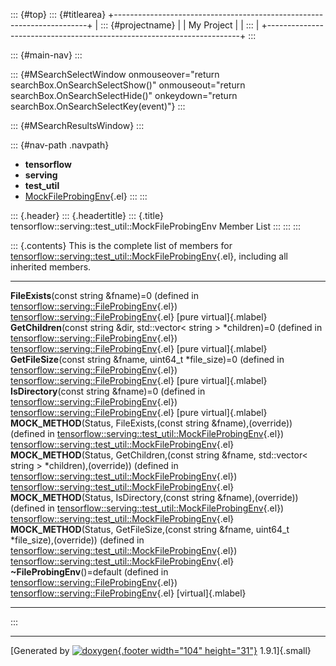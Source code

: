 ::: {#top}
::: {#titlearea}
+-----------------------------------------------------------------------+
| ::: {#projectname}                                                    |
| My Project                                                            |
| :::                                                                   |
+-----------------------------------------------------------------------+
:::

::: {#main-nav}
:::

::: {#MSearchSelectWindow onmouseover="return searchBox.OnSearchSelectShow()" onmouseout="return searchBox.OnSearchSelectHide()" onkeydown="return searchBox.OnSearchSelectKey(event)"}
:::

::: {#MSearchResultsWindow}
:::

::: {#nav-path .navpath}
-   **tensorflow**
-   **serving**
-   **test\_util**
-   [MockFileProbingEnv](classtensorflow_1_1serving_1_1test__util_1_1MockFileProbingEnv.html){.el}
:::
:::

::: {.header}
::: {.headertitle}
::: {.title}
tensorflow::serving::test\_util::MockFileProbingEnv Member List
:::
:::
:::

::: {.contents}
This is the complete list of members for
[tensorflow::serving::test\_util::MockFileProbingEnv](classtensorflow_1_1serving_1_1test__util_1_1MockFileProbingEnv.html){.el},
including all inherited members.

  --------------------------------------------------------------------------------------------------------------------------------------------------------------------------------------------------------------------------------------------------------- --------------------------------------------------------------------------------------------------------------------------------- -------------------------
  **FileExists**(const string &fname)=0 (defined in [tensorflow::serving::FileProbingEnv](classtensorflow_1_1serving_1_1FileProbingEnv.html){.el})                                                                                                          [tensorflow::serving::FileProbingEnv](classtensorflow_1_1serving_1_1FileProbingEnv.html){.el}                                     [pure virtual]{.mlabel}
  **GetChildren**(const string &dir, std::vector\< string \> \*children)=0 (defined in [tensorflow::serving::FileProbingEnv](classtensorflow_1_1serving_1_1FileProbingEnv.html){.el})                                                                       [tensorflow::serving::FileProbingEnv](classtensorflow_1_1serving_1_1FileProbingEnv.html){.el}                                     [pure virtual]{.mlabel}
  **GetFileSize**(const string &fname, uint64\_t \*file\_size)=0 (defined in [tensorflow::serving::FileProbingEnv](classtensorflow_1_1serving_1_1FileProbingEnv.html){.el})                                                                                 [tensorflow::serving::FileProbingEnv](classtensorflow_1_1serving_1_1FileProbingEnv.html){.el}                                     [pure virtual]{.mlabel}
  **IsDirectory**(const string &fname)=0 (defined in [tensorflow::serving::FileProbingEnv](classtensorflow_1_1serving_1_1FileProbingEnv.html){.el})                                                                                                         [tensorflow::serving::FileProbingEnv](classtensorflow_1_1serving_1_1FileProbingEnv.html){.el}                                     [pure virtual]{.mlabel}
  **MOCK\_METHOD**(Status, FileExists,(const string &fname),(override)) (defined in [tensorflow::serving::test\_util::MockFileProbingEnv](classtensorflow_1_1serving_1_1test__util_1_1MockFileProbingEnv.html){.el})                                        [tensorflow::serving::test\_util::MockFileProbingEnv](classtensorflow_1_1serving_1_1test__util_1_1MockFileProbingEnv.html){.el}   
  **MOCK\_METHOD**(Status, GetChildren,(const string &fname, std::vector\< string \> \*children),(override)) (defined in [tensorflow::serving::test\_util::MockFileProbingEnv](classtensorflow_1_1serving_1_1test__util_1_1MockFileProbingEnv.html){.el})   [tensorflow::serving::test\_util::MockFileProbingEnv](classtensorflow_1_1serving_1_1test__util_1_1MockFileProbingEnv.html){.el}   
  **MOCK\_METHOD**(Status, IsDirectory,(const string &fname),(override)) (defined in [tensorflow::serving::test\_util::MockFileProbingEnv](classtensorflow_1_1serving_1_1test__util_1_1MockFileProbingEnv.html){.el})                                       [tensorflow::serving::test\_util::MockFileProbingEnv](classtensorflow_1_1serving_1_1test__util_1_1MockFileProbingEnv.html){.el}   
  **MOCK\_METHOD**(Status, GetFileSize,(const string &fname, uint64\_t \*file\_size),(override)) (defined in [tensorflow::serving::test\_util::MockFileProbingEnv](classtensorflow_1_1serving_1_1test__util_1_1MockFileProbingEnv.html){.el})               [tensorflow::serving::test\_util::MockFileProbingEnv](classtensorflow_1_1serving_1_1test__util_1_1MockFileProbingEnv.html){.el}   
  **\~FileProbingEnv**()=default (defined in [tensorflow::serving::FileProbingEnv](classtensorflow_1_1serving_1_1FileProbingEnv.html){.el})                                                                                                                 [tensorflow::serving::FileProbingEnv](classtensorflow_1_1serving_1_1FileProbingEnv.html){.el}                                     [virtual]{.mlabel}
  --------------------------------------------------------------------------------------------------------------------------------------------------------------------------------------------------------------------------------------------------------- --------------------------------------------------------------------------------------------------------------------------------- -------------------------
:::

------------------------------------------------------------------------

[Generated by [![doxygen](doxygen.svg){.footer width="104"
height="31"}](https://www.doxygen.org/index.html) 1.9.1]{.small}
